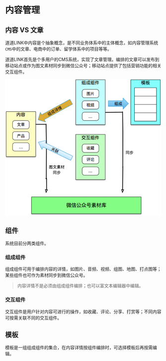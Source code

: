 # 内容管理

## 内容 VS 文章

道道LINK中内容是个抽象概念，是不同业务体系中的主体概念，如内容管理系统`CMS`中的文章、电商中的订单、留学体系中的项目等等。

道道LINK首先是个多用户的CMS系统，实现了文章管理。编排的文章可以发布到移动站点或作为图文素材同步到微信公众号；移动站点提供了包括营销功能的相关交互组件。

![](/assets/01neirongguanli/00gainian.png)

## 组件

系统目前分两类组件。

### 组成组件

组成组件可用于编排内容的详情，如图片、音频、视频、组图、地图、打点图等；某些组件也可作为素材同步到微信公众号。

> 内容详情不是必须由组成组件编排；也可以富文本编辑器中编辑。

### 交互组件

交互组件是用户针对内容可进行的操作，如收藏、评论、分享、打赏等；不同内容可按需关联不同的交互组件。

## 模板

模板是一组组成组件的集合，在内容详情按组件编排时，可选择模板后再按需编辑。

